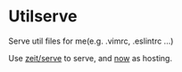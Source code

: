 # Utilserve

Serve util files for me(e.g. .vimrc, .eslintrc ...)

Use [zeit/serve](https://github.com/zeit/serve) to serve, and [now](https://github.com/zeit/now-cli) as hosting.
